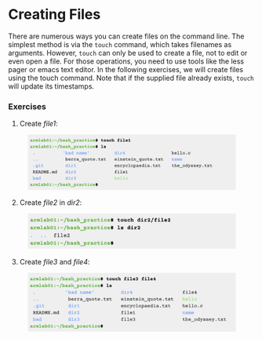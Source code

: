 # Creating Files

There are numerous ways you can create files on the command line. The simplest method is via the `touch` command, which takes filenames as arguments. However, `touch` can only be used to create a file, not to edit or even open a file. For those operations, you need to use tools like the less pager or emacs text editor. In the following exercises, we will create files using the touch command. Note that if the supplied file already exists, `touch` will update its timestamps.&#x20;

### Exercises

1. Create _file1_:

<figure><img src="../../.gitbook/assets/Screenshot 2023-04-26 at 4.07.49 PM.png" alt=""><figcaption></figcaption></figure>

2. Create _file2_ in _dir2_:

<figure><img src="../../.gitbook/assets/Screenshot 2023-04-26 at 4.08.03 PM.png" alt=""><figcaption></figcaption></figure>

3. Create _file3_ and _file4_:

<figure><img src="../../.gitbook/assets/Screenshot 2023-04-26 at 4.11.32 PM.png" alt=""><figcaption></figcaption></figure>

